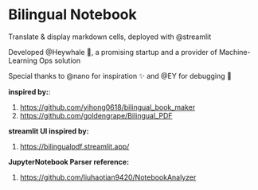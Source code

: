 # Bilingual Notebook

Translate & display markdown cells, deployed with @streamlit

Developed @Heywhale 🐳, a promising startup and a provider of Machine-Learning Ops solution

Special thanks to @nano for inspiration ✨ and @EY for debugging 🐞

**inspired by:**:

1. https://github.com/yihong0618/bilingual_book_maker
2. https://github.com/goldengrape/Bilingual_PDF


**streamlit UI inspired by:**

1. https://bilingualpdf.streamlit.app/

**JupyterNotebook Parser reference:**

1. https://github.com/liuhaotian9420/NotebookAnalyzer